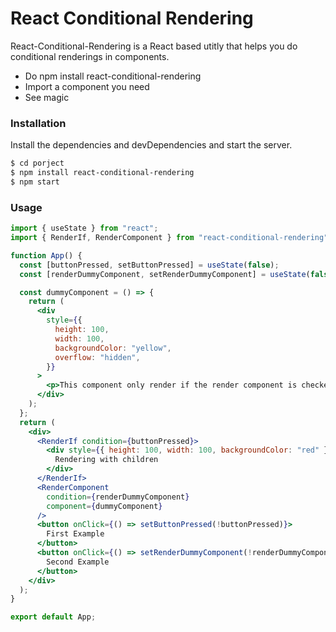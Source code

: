 # React Conditional Rendering

React-Conditional-Rendering is a React based utitly that helps you do conditional renderings in components.

- Do npm install react-conditional-rendering
- Import a component you need
- See magic

### Installation

Install the dependencies and devDependencies and start the server.

```sh
$ cd porject
$ npm install react-conditional-rendering
$ npm start
```

### Usage

```jsx
import { useState } from "react";
import { RenderIf, RenderComponent } from "react-conditional-rendering";

function App() {
  const [buttonPressed, setButtonPressed] = useState(false);
  const [renderDummyComponent, setRenderDummyComponent] = useState(false);

  const dummyComponent = () => {
    return (
      <div
        style={{
          height: 100,
          width: 100,
          backgroundColor: "yellow",
          overflow: "hidden",
        }}
      >
        <p>This component only render if the render component is checked</p>
      </div>
    );
  };
  return (
    <div>
      <RenderIf condition={buttonPressed}>
        <div style={{ height: 100, width: 100, backgroundColor: "red" }}>
          Rendering with children
        </div>
      </RenderIf>
      <RenderComponent
        condition={renderDummyComponent}
        component={dummyComponent}
      />
      <button onClick={() => setButtonPressed(!buttonPressed)}>
        First Example
      </button>
      <button onClick={() => setRenderDummyComponent(!renderDummyComponent)}>
        Second Example
      </button>
    </div>
  );
}

export default App;

```
